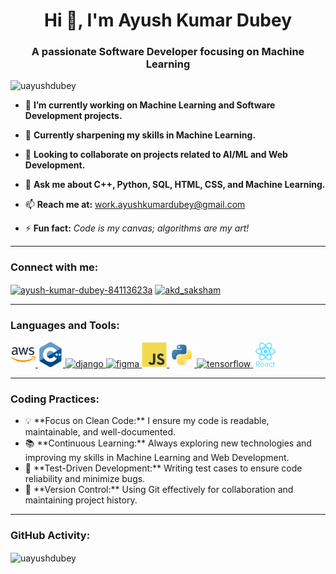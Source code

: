 <h1 align="center">Hi 👋, I'm Ayush Kumar Dubey</h1>
<h3 align="center">A passionate Software Developer focusing on Machine Learning</h3>

<p align="left"> <img src="https://komarev.com/ghpvc/?username=uayushdubey&label=Profile%20views&color=0e75b6&style=flat" alt="uayushdubey" /> </p>

- 🔭 **I’m currently working on Machine Learning and Software Development projects.**

- 🌱 **Currently sharpening my skills in Machine Learning.**

- 👯 **Looking to collaborate on projects related to AI/ML and Web Development.**

- 💬 **Ask me about C++, Python, SQL, HTML, CSS, and Machine Learning.**

- 📫 **Reach me at:** [work.ayushkumardubey@gmail.com](mailto:work.ayushkumardubey@gmail.com)

- ⚡ **Fun fact:** _Code is my canvas; algorithms are my art!_

---

<h3 align="left">Connect with me:</h3>
<p align="left">
<a href="https://www.linkedin.com/in/ayush-kumar-dubey-84113623a" target="blank">
<img align="center" src="https://raw.githubusercontent.com/rahuldkjain/github-profile-readme-generator/master/src/images/icons/Social/linked-in-alt.svg" alt="ayush-kumar-dubey-84113623a" height="30" width="40" /></a>
<a href="https://instagram.com/akd_saksham" target="blank">
<img align="center" src="https://raw.githubusercontent.com/rahuldkjain/github-profile-readme-generator/master/src/images/icons/Social/instagram.svg" alt="akd_saksham" height="30" width="40" /></a>
</p>

---

<h3 align="left">Languages and Tools:</h3>
<p align="left">
<a href="https://aws.amazon.com" target="_blank" rel="noreferrer">
<img src="https://raw.githubusercontent.com/devicons/devicon/master/icons/amazonwebservices/amazonwebservices-original-wordmark.svg" alt="aws" width="40" height="40"/> </a>
<a href="https://www.w3schools.com/cpp/" target="_blank" rel="noreferrer">
<img src="https://raw.githubusercontent.com/devicons/devicon/master/icons/cplusplus/cplusplus-original.svg" alt="cplusplus" width="40" height="40"/> </a>
<a href="https://www.djangoproject.com/" target="_blank" rel="noreferrer">
<img src="https://cdn.worldvectorlogo.com/logos/django.svg" alt="django" width="40" height="40"/> </a>
<a href="https://www.figma.com/" target="_blank" rel="noreferrer">
<img src="https://www.vectorlogo.zone/logos/figma/figma-icon.svg" alt="figma" width="40" height="40"/> </a>
<a href="https://developer.mozilla.org/en-US/docs/Web/JavaScript" target="_blank" rel="noreferrer">
<img src="https://raw.githubusercontent.com/devicons/devicon/master/icons/javascript/javascript-original.svg" alt="javascript" width="40" height="40"/> </a>
<a href="https://www.python.org" target="_blank" rel="noreferrer">
<img src="https://raw.githubusercontent.com/devicons/devicon/master/icons/python/python-original.svg" alt="python" width="40" height="40"/> </a>
<a href="https://www.tensorflow.org" target="_blank" rel="noreferrer">
<img src="https://www.vectorlogo.zone/logos/tensorflow/tensorflow-icon.svg" alt="tensorflow" width="40" height="40"/> </a>
<a href="https://reactjs.org/" target="_blank" rel="noreferrer">
<img src="https://raw.githubusercontent.com/devicons/devicon/master/icons/react/react-original-wordmark.svg" alt="react" width="40" height="40"/> </a>
</p>

---

<h3 align="left">Coding Practices:</h3>
<ul>
  <li>💡 **Focus on Clean Code:** I ensure my code is readable, maintainable, and well-documented.</li>
  <li>📚 **Continuous Learning:** Always exploring new technologies and improving my skills in Machine Learning and Web Development.</li>
  <li>🧪 **Test-Driven Development:** Writing test cases to ensure code reliability and minimize bugs.</li>
  <li>🔄 **Version Control:** Using Git effectively for collaboration and maintaining project history.</li>
</ul>

---

<h3 align="left">GitHub Activity:</h3>
<p><img align="center" src="https://github-readme-stats.vercel.app/api/top-langs?username=uayushdubey&show_icons=true&locale=en&layout=compact" alt="uayushdubey" /></p>
